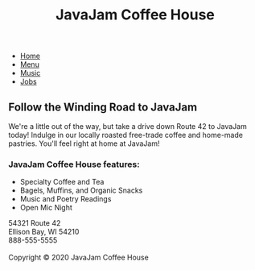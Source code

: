 <!DOCTYPE html>
<html lang="en">
<head>
<title>JavaJam Coffee House</title>
<meta charset="utf-8">
<meta name="viewport" content="width=device-width, initial-scale=1">
<meta name="description" content="Welcome to Javajam, join us for our special coffee and music choices, we work to build a strong relationship with our customers.">
<link rel="stylesheet" href="javajam.css">
</head>
<body>
<div id="wrapper">
<header>
<h1>JavaJam Coffee House</h1>
</header>
<nav>
<ul>	
<li><a href="index.html">Home</a> </li> 
<li><a href="menu.html">Menu</a></li> 
<li><a href="music.html">Music</a></li>
<li><a href="jobs.html">Jobs</a></li>
</ul>
</nav>
<main>

<div id = "heroroad">


</div>

<h2>Follow the Winding Road to JavaJam</h2>
<p>We&#39;re a little out of the way, but take a drive down Route 42 to JavaJam today! Indulge in our locally roasted free-trade coffee and home-made pastries. You&#39;ll feel right at home at JavaJam!</p>
<h3>JavaJam Coffee House features:</h3>
<ul>
  <li>Specialty Coffee and Tea</li>
  <li>Bagels, Muffins, and Organic Snacks</li>
  <li>Music and Poetry Readings</li>
  <li>Open Mic Night</li>
</ul>
<div>
54321 Route 42<br>
Ellison Bay, WI 54210<br>
888-555-5555<br><br>
</div>
</main>
<footer>
Copyright &copy; 2020 JavaJam Coffee House<br>
</footer>
</div>
</body>
</html>
